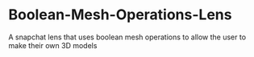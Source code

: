 # Boolean-Mesh-Operations-Lens
A snapchat lens that uses boolean mesh operations to allow the user to make their own 3D models
